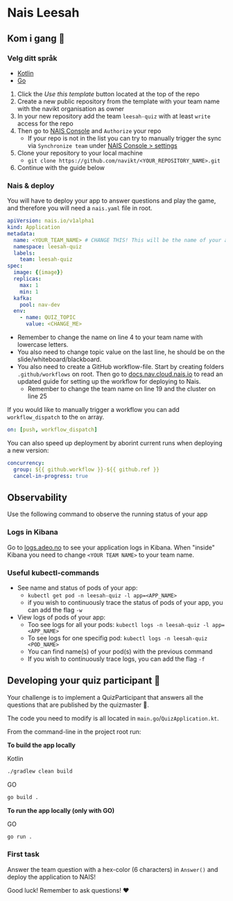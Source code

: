 # Nais Leesah

## Kom i gang 📝

### Velg ditt språk

- [Kotlin](https://github.com/navikt/leesah-game-template)
- [Go](https://github.com/navikt/leesah-game-template-go)

1. Click the _Use this template_ button located at the top of the repo
2. Create a new public repository from the template with your team name with the navikt organisation as owner
3. In your new repository add the team `leesah-quiz` with at least `write` access for the repo
4. Then go to [NAIS Console](https://console.nav.cloud.nais.io/team/leesah-quiz/repositories) and `Authorize` your repo
   - If your repo is not in the list you can try to manually trigger the sync via `Synchronize team` under [NAIS Console > settings](https://console.nav.cloud.nais.io/team/leesah-quiz/settings)
5. Clone your repository to your local machine
    - `git clone https://github.com/navikt/<YOUR_REPOSITORY_NAME>.git`
6. Continue with the guide below

### Nais & deploy
You will have to deploy your app to answer questions and play the game, and therefore you will need a `nais.yaml` file in root.

```yaml
apiVersion: nais.io/v1alpha1
kind: Application
metadata:
  name: <YOUR_TEAM_NAME> # CHANGE THIS! This will be the name of your application
  namespace: leesah-quiz
  labels:
    team: leesah-quiz
spec:
  image: {{image}}
  replicas:
    max: 1
    min: 1
  kafka:
    pool: nav-dev
  env:
    - name: QUIZ_TOPIC
      value: <CHANGE_ME>
```

- Remember to change the name on line 4 to your team name with lowercase letters.
- You also need to change topic value on the last line, he should be on the slide/whiteboard/blackboard.
- You also need to create a GitHub workflow-file. Start by creating folders `.github/workflows` on root.
Then go to [docs.nav.cloud.nais.io](https://doc.nav.cloud.nais.io/how-to-guides/github-action/) to read an updated guide for setting up the workflow for deploying to Nais.
    - Remember to change the team name on line 19 and the cluster on line 25 


If you would like to manually trigger a workflow you can add `workflow_dispatch` to the `on` array.

```yaml
on: [push, workflow_dispatch]
```

You can also speed up deployment by aborint current runs when deploying a new version:

```yaml
concurrency:
  group: ${{ github.workflow }}-${{ github.ref }}
  cancel-in-progress: true
```

## Observability

Use the following command to observe the running status of your app

### Logs in Kibana

Go to [logs.adeo.no](https://logs.adeo.no/app/discover#/?_g=(filters:!(),refreshInterval:(pause:!t,value:60000),time:(from:now-90d%2Fd,to:now))&_a=(columns:!(level,message,envclass,application,pod),filters:!(),index:'96e648c0-980a-11e9-830a-e17bbd64b4db',interval:auto,query:(language:kuery,query:'application:%20%22<YOUR_TEAM_NAME>%22%20and%20%22QUESTION%22'),sort:!(!('@timestamp',desc)))) to see your application logs in Kibana.
When "inside" Kibana you need to change `<YOUR TEAM NAME>` to your team name.

### Useful kubectl-commands

* See name and status of pods of your app:
    * `kubectl get pod -n leesah-quiz -l app=<APP_NAME>`
    * if you wish to continuously trace the status of pods of your app, you can add the flag `-w`
* View logs of pods of your app:
    * Too see logs for all your pods: `kubectl logs -n leesah-quiz -l app=<APP_NAME>` 
    * To see logs for one specifig pod: `kubectl logs -n leesah-quiz <POD_NAME>`
    * You can find name(s) of your pod(s) with the previous command
    * If you wish to continuously trace logs, you can add the flag `-f`

## Developing your quiz participant 🤖

Your challenge is to implement a QuizParticipant that answers all the questions that are published by the quizmaster 🧙.

The code you need to modify is all located in `main.go`/`QuizApplication.kt`.

From the command-line in the project root run:

**To build the app locally**

Kotlin
```bash
./gradlew clean build
```

GO
```bash
go build .
```

**To run the app locally (only with GO)**

GO
```bash
go run .
```

### First task

Answer the team question with a hex-color (6 characters) in `Answer()` and deploy the application to NAIS!

Good luck! Remember to ask questions! ❤️
